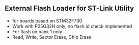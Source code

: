 
## External Flash Loader for ST-Link Utility

- for boards based on STM32F730
- Work with P25Q32H only, no flash id check implemented
- For flash on bank 1 only
- Read, Write, Sector Erase, Chip Erase
